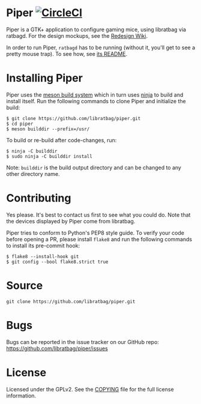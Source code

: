 Piper [![CircleCI](https://circleci.com/gh/libratbag/piper.svg?style=svg&circle-token=7082ad7a7fea706fff66f1547649dca32e446cb0)](https://circleci.com/gh/libratbag/piper)
=====

Piper is a GTK+ application to configure gaming mice, using libratbag via
ratbagd. For the design mockups, see the [Redesign
Wiki](https://github.com/libratbag/piper/wiki/Piper-Redesign).

In order to run Piper, `ratbagd` has to be running (without it, you'll get to
see a pretty mouse trap). To see how, see [its
README](https://github.com/libratbag/libratbag/blob/master/README.md#running-ratbagd-as-dbus-activated-systemd-service).

Installing Piper
================

Piper uses the [meson build system](http://mesonbuild.com/) which in turn uses
[ninja](https://ninja-build.org/) to build and install itself. Run the following
commands to clone Piper and initialize the build:

```
$ git clone https://github.com/libratbag/piper.git
$ cd piper
$ meson builddir --prefix=/usr/
```

To build or re-build after code-changes, run:

```
$ ninja -C builddir
$ sudo ninja -C builddir install
```

Note: `builddir` is the build output directory and can be changed to any other
directory name.

Contributing
============

Yes please. It's best to contact us first to see what you could do. Note that
the devices displayed by Piper come from libratbag.

Piper tries to conform to Python's PEP8 style guide. To verify your code before
opening a PR, please install `flake8` and run the following commands to install
its pre-commit hook:

```
$ flake8 --install-hook git
$ git config --bool flake8.strict true
```

Source
======

`git clone https://github.com/libratbag/piper.git`

Bugs
====

Bugs can be reported in the issue tracker on our GitHub repo:
https://github.com/libratbag/piper/issues

License
=======

Licensed under the GPLv2. See the
[COPYING](https://github.com/libratbag/piper/blob/master/COPYING) file for the
full license information.
